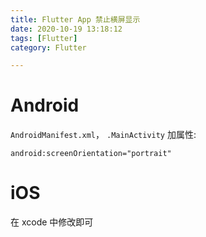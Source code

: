 ```yaml
---
title: Flutter App 禁止横屏显示
date: 2020-10-19 13:18:12
tags: [Flutter]
category: Flutter

---
```


# Android

`AndroidManifest.xml`， `.MainActivity` 加属性:

```
android:screenOrientation="portrait"
```

# iOS 

在 xcode 中修改即可